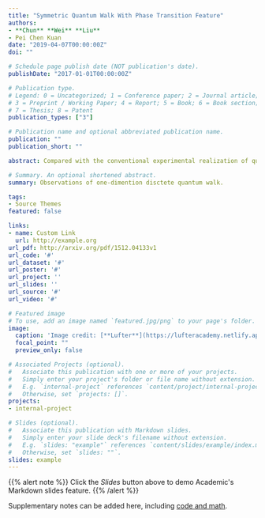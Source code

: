 ```yaml
---
title: "Symmetric Quantum Walk With Phase Transition Feature"
authors:
- **Chun** **Wei** **Liu**
- Pei Chen Kuan
date: "2019-04-07T00:00:00Z"
doi: ""

# Schedule page publish date (NOT publication's date).
publishDate: "2017-01-01T00:00:00Z"

# Publication type.
# Legend: 0 = Uncategorized; 1 = Conference paper; 2 = Journal article;
# 3 = Preprint / Working Paper; 4 = Report; 5 = Book; 6 = Book section;
# 7 = Thesis; 8 = Patent
publication_types: ["3"]

# Publication name and optional abbreviated publication name.
publication: ""
publication_short: ""

abstract: Compared with the conventional experimental realization of quantum walk, here we consider acase that the shift operator will transfer the qubit symmetrically in space. This new configurationmay help us get rid of possible asymmetric phase contribution in the experiment, and will result ina hybrid two-three states quantum walk. Similar to the three-state case, this symmetric quantumwalk shows a self-trapping feature. However, this phenomenon depends on how we adjust failingprobability as our parameter. There is a phase transition between globally developing quantum walkand self-trapping localized moving wavepackets. Here we will analyze this phenomenon and show arespectable approximated formula to determine the boundary between these two distinct features,and discuss the ways to implement it.

# Summary. An optional shortened abstract.
summary: Observations of one-dimention disctete quantum walk.

tags:
- Source Themes
featured: false

links:
- name: Custom Link
  url: http://example.org
url_pdf: http://arxiv.org/pdf/1512.04133v1
url_code: '#'
url_dataset: '#'
url_poster: '#'
url_project: ''
url_slides: ''
url_source: '#'
url_video: '#'

# Featured image
# To use, add an image named `featured.jpg/png` to your page's folder. 
image:
  caption: 'Image credit: [**Lufter**](https://lufteracademy.netlify.app/)'
  focal_point: ""
  preview_only: false

# Associated Projects (optional).
#   Associate this publication with one or more of your projects.
#   Simply enter your project's folder or file name without extension.
#   E.g. `internal-project` references `content/project/internal-project/index.md`.
#   Otherwise, set `projects: []`.
projects:
- internal-project

# Slides (optional).
#   Associate this publication with Markdown slides.
#   Simply enter your slide deck's filename without extension.
#   E.g. `slides: "example"` references `content/slides/example/index.md`.
#   Otherwise, set `slides: ""`.
slides: example
---
```


{{% alert note %}}
Click the *Slides* button above to demo Academic's Markdown slides feature.
{{% /alert %}}

Supplementary notes can be added here, including [code and math](https://sourcethemes.com/academic/docs/writing-markdown-latex/).
